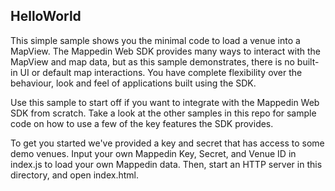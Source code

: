 HelloWorld
--------------

This simple sample shows you the minimal code to load a venue into a MapView. The Mappedin Web SDK provides many ways to interact with the MapView and map data, but as this sample demonstrates, there is no built-in UI or default map interactions. You have complete flexibility over the behaviour, look and feel of applications built using the SDK.

Use this sample to start off if you want to integrate with the Mappedin Web SDK from scratch. Take a look at the other samples in this repo for sample code on how to use a few of the key features the SDK provides.

To get you started we've provided a key and secret that has access to some demo venues. Input your own Mappedin Key, Secret, and Venue ID in index.js to load your own Mappedin data. Then, start an HTTP server in this directory, and open index.html.
